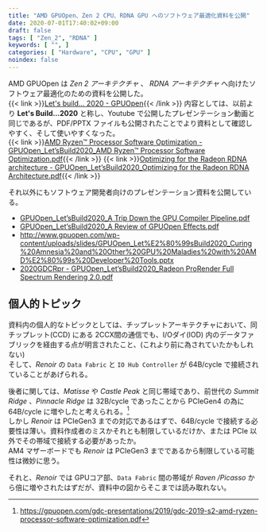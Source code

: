 ```yaml
---
title: "AMD GPUOpen、Zen 2 CPU、RDNA GPU へのソフトウェア最適化資料を公開"
date: 2020-07-01T17:40:02+09:00
draft: false
tags: [ "Zen_2", "RDNA" ]
keywords: [ "", ]
categories: [ "Hardware", "CPU", "GPU" ]
noindex: false
---
```


AMD GPUOpen は *Zen 2 アーキテクチャ* 、 *RDNA アーキテクチャ* へ向けたソフトウェア最適化のための資料を公開した。  
{{< link >}}[Let's build... 2020 - GPUOpen](https://gpuopen.com/lets-build/){{< /link >}}
内容としては、以前より **Let's Build…2020** と称し、Youtube で公開したプレゼンテーション動画と同じであるが、PDF/PPTX ファイルも公開されたことでより資料として確認しやすく、そして使いやすくなった。  
{{< link >}}[AMD Ryzen™ Processor Software Optimization - GPUOpen_Let’sBuild2020_AMD Ryzen™ Processor Software Optimization.pdf](http://gpuopen.com/wp-content/uploads/slides/GPUOpen_Let%E2%80%99sBuild2020_AMD%20Ryzen%E2%84%A2%20Processor%20Software%20Optimization.pdf){{< /link >}}
{{< link >}}[Optimizing for the Radeon RDNA architecture - GPUOpen_Let’sBuild2020_Optimizing for the Radeon RDNA Architecture.pdf](http://gpuopen.com/wp-content/uploads/slides/GPUOpen_Let%E2%80%99sBuild2020_Optimizing%20for%20the%20Radeon%20RDNA%20Architecture.pdf){{< /link >}}

それ以外にもソフトウェア開発者向けのプレゼンテーション資料を公開している。  

 * [GPUOpen_Let’sBuild2020_A Trip Down the GPU Compiler Pipeline.pdf](http://gpuopen.com/wp-content/uploads/slides/GPUOpen_Let%E2%80%99sBuild2020_A%20Trip%20Down%20the%20GPU%20Compiler%20Pipeline.pdf)
 * [GPUOpen_Let’sBuild2020_A Review of GPUOpen Effects.pdf](http://gpuopen.com/wp-content/uploads/slides/GPUOpen_Let%E2%80%99sBuild2020_A%20Review%20of%20GPUOpen%20Effects.pdf)
 * <http://www.gpuopen.com/wp-content/uploads/slides/GPUOpen_Let%E2%80%99sBuild2020_Curing%20Amnesia%20and%20Other%20GPU%20Maladies%20with%20AMD%E2%80%99s%20Developer%20Tools.pptx>
 * [2020GDCRpr - GPUOpen_Let’sBuild2020_Radeon ProRender Full Spectrum Rendering 2.0.pdf](http://gpuopen.com/wp-content/uploads/slides/GPUOpen_Let%E2%80%99sBuild2020_Radeon%20ProRender%20Full%20Spectrum%20Rendering%202.0.pdf)

## 個人的トピック
資料内の個人的なトピックとしては、チップレットアーキテクチャにおいて、同チップレット(CCD) にある 2CCX間の通信でも、I/Oダイ(IOD) 内のデータファブリックを経由する点が明言されたこと、(これより前に為されていたかもしれない)  
そして、*Renoir* の `Data Fabric` と `IO Hub Controller` が 64B/cycle で接続されていることがあげられる。  

後者に関しては、*Matisse* や *Castle Peak* と同じ帯域であり、前世代の *Summit Ridge* 、*Pinnacle Ridge* は 32B/cycle であったことから PCIeGen4 の為に 64B/cycle に増やしたと考えられる。[^gdc2019-ryzen-optim]  
しかし *Renoir* は PCIeGen3 までの対応であるはずで、64B/cycle で接続する必要性は薄い。資料作成者のミスかそれとも制限しているだけか、または PCIe 以外でその帯域で接続する必要があったか。  
AM4 マザーボードでも *Renoir* は PCIeGen3 までであるから制限している可能性は微妙に思う。  

[^gdc2019-ryzen-optim]: <https://gpuopen.com/gdc-presentations/2019/gdc-2019-s2-amd-ryzen-processor-software-optimization.pdf>

それと、*Renoir* では GPUコア部、`Data Fabric` 間の帯域が *Raven /Picasso* から倍に増やされたはずだが、資料中の図からそこまでは読み取れない。  
